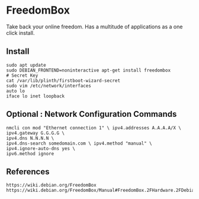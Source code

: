 FreedomBox
===========

Take back your online freedom. Has a multitude of applications as a one click install.

Install
--------

    sudo apt update
    sudo DEBIAN_FRONTEND=noninteractive apt-get install freedombox
    # Secret Key 
    cat /var/lib/plinth/firstboot-wizard-secret
    sudo vim /etc/network/interfaces
    auto lo 
    iface lo inet loopback

Optional : Network Configuration Commands
------------------------------------------

    nmcli con mod "Ethernet connection 1" \ ipv4.addresses A.A.A.A/X \ 
    ipv4.gateway G.G.G.G \ 
    ipv4.dns N.N.N.N \ 
    ipv4.dns-search somedomain.com \ ipv4.method "manual" \ 
    ipv4.ignore-auto-dns yes \ 
    ipv6.method ignore


References
-----------

    https://wiki.debian.org/FreedomBox
    https://wiki.debian.org/FreedomBox/Manual#FreedomBox.2FHardware.2FDebian.Debian